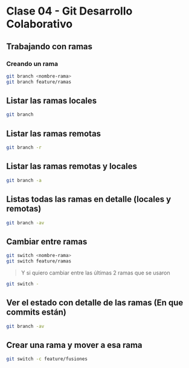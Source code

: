 # Clase 04 - Git Desarrollo Colaborativo

## Trabajando con ramas

### Creando un rama

```sh
git branch <nombre-rama>
git branch feature/ramas
```

## Listar las ramas locales

```sh
git branch
```

## Listar las ramas remotas

```sh
git branch -r
```

## Listar las ramas remotas y locales

```sh
git branch -a
```

## Listas todas las ramas en detalle (locales y remotas)

```sh
git branch -av
```

## Cambiar entre ramas

```sh
git switch <nombre-rama>
git switch feature/ramas
```

> Y si quiero cambiar entre las últimas 2 ramas que se usaron

```sh
git switch -
```

## Ver el estado con detalle de las ramas (En que commits están)

```sh
git branch -av
```

## Crear una rama y mover a esa rama

```sh
git switch -c feature/fusiones
```
